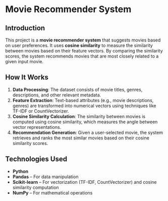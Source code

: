 # Movie Recommender System  

## Introduction  
This project is a **movie recommender system** that suggests movies based on user preferences. It uses **cosine similarity** to measure the similarity between movies based on their feature vectors. By comparing the similarity scores, the system recommends movies that are most closely related to a given input movie.  

## How It Works  
1. **Data Processing**: The dataset consists of movie titles, genres, descriptions, and other relevant metadata.  
2. **Feature Extraction**: Text-based attributes (e.g., movie descriptions, genres) are transformed into numerical vectors using techniques like TF-IDF or CountVectorizer.  
3. **Cosine Similarity Calculation**: The similarity between movies is computed using cosine similarity, which measures the angle between vector representations.  
4. **Recommendation Generation**: Given a user-selected movie, the system retrieves and ranks the most similar movies based on their cosine similarity scores.  

## Technologies Used  
- **Python**  
- **Pandas** – For data manipulation  
- **Scikit-learn** – For vectorization (TF-IDF, CountVectorizer) and cosine similarity computation  
- **NumPy** – For mathematical operations  
